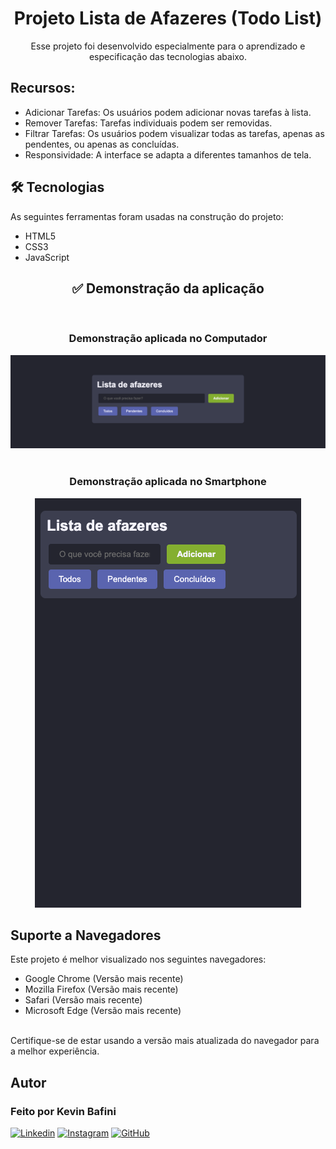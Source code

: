 <h1 align="center">Projeto Lista de Afazeres (Todo List)</h1>

<p align="center">Esse projeto foi desenvolvido especialmente para o aprendizado e especificação das tecnologias abaixo.</p>

## Recursos:

- Adicionar Tarefas: Os usuários podem adicionar novas tarefas à lista.
- Remover Tarefas: Tarefas individuais podem ser removidas.
- Filtrar Tarefas: Os usuários podem visualizar todas as tarefas, apenas as pendentes, ou apenas as concluídas.
- Responsividade: A interface se adapta a diferentes tamanhos de tela.

## 🛠 Tecnologias

As seguintes ferramentas foram usadas na construção do projeto:

- HTML5
- CSS3 
- JavaScript 

<h2 align="center">✅ Demonstração da aplicação</h2>


<br>
<h3 align="center"> Demonstração aplicada no Computador</h3>

<div align="center">
<img src="image/bg.png" alt="Texto Alternativo">
</div>

<br>

<h3 align="center"> Demonstração aplicada no Smartphone</h3>

<div align="center">
<img src="image/bg2.png" alt="Texto Alternativo">
</div>

## Suporte a Navegadores
Este projeto é melhor visualizado nos seguintes navegadores:

- Google Chrome (Versão mais recente)
- Mozilla Firefox (Versão mais recente)
- Safari (Versão mais recente)
- Microsoft Edge (Versão mais recente)
<br>
Certifique-se de estar usando a versão mais atualizada do navegador para a melhor experiência.

## Autor

<h3 font-weight: 900;>Feito por Kevin Bafini</h3>


[![Linkedin](https://img.shields.io/badge/LinkedIn-0077B5?style=for-the-badge&logo=linkedin&logoColor=white)](https://www.linkedin.com/in/kevinbafini/)
[![Instagram](https://img.shields.io/badge/Instagram-E4405F?style=for-the-badge&logo=instagram&logoColor=white)](https://www.instagram.com/kevin_bafini12/)
[![GitHub](https://img.shields.io/badge/GitHub-100000?style=for-the-badge&logo=github&logoColor=white)](https://github.com/Kevinbafini)

